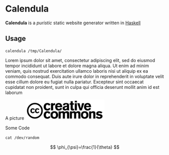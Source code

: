 # Calendula

**Calendula** is a *puristic* static website generator written in [Haskell](https://www.haskell.org/)

## Usage

~~~
calendula /tmp/Calendula/
~~~


Lorem ipsum dolor sit amet, consectetur adipiscing elit, sed do eiusmod tempor incididunt ut labore et dolore magna aliqua. Ut enim ad minim veniam, quis nostrud exercitation ullamco laboris nisi ut aliquip ex ea commodo consequat. Duis aute irure dolor in reprehenderit in voluptate velit esse cillum dolore eu fugiat nulla pariatur. Excepteur sint occaecat cupidatat non proident, sunt in culpa qui officia deserunt mollit anim id est laborum

A picture
<img src="cc.png" alt="CC-Logo" width="250"></img>

Some Code

~~~
cat /dev/random
~~~

$$  \phi_{\psi}=\frac{1}{\theta} $$

